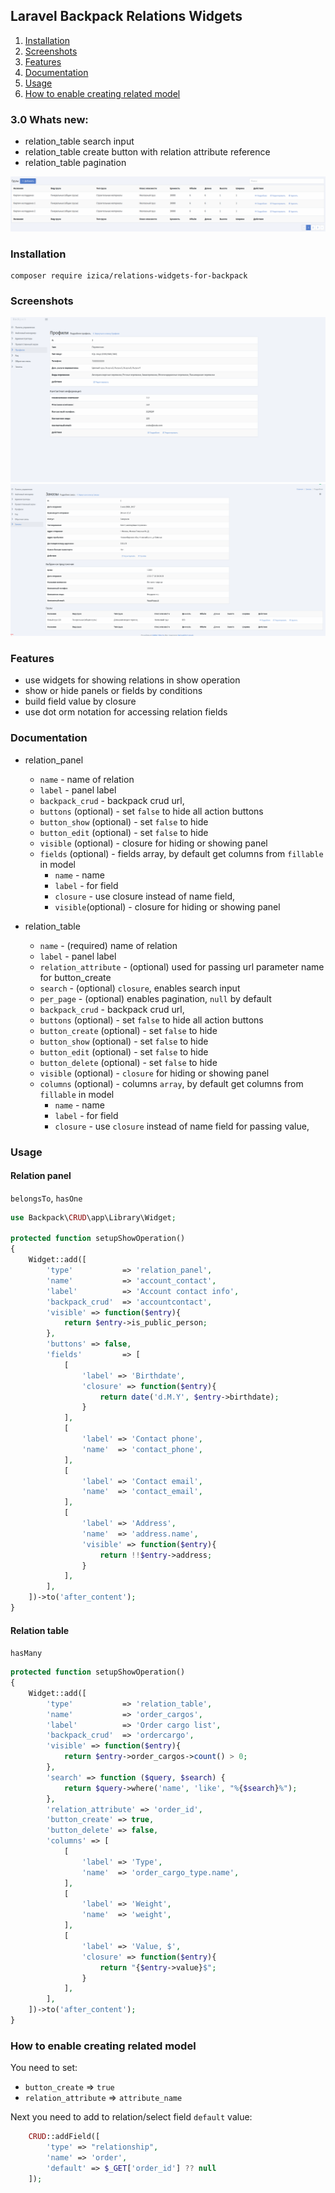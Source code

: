 ## Laravel Backpack Relations Widgets
1. [Installation](#installation)
2. [Screenshots](#screenshots)
3. [Features](#features)
4. [Documentation](#documentation)
5. [Usage](#usage)
5. [How to enable creating related model](#how-to-enable-creating-related-model)

### 3.0 Whats new:
* relation_table search input
* relation_table create button with relation attribute reference
* relation_table pagination

![Alt text](screenshots/relation_table_with_options.png?raw=true "relation_table_with_options")

### Installation
```
composer require izica/relations-widgets-for-backpack
```

### Screenshots

![Alt text](screenshots/relation_panel.png?raw=true "relation_panel")
![Alt text](screenshots/relation_table.png?raw=true "relation_table")

### Features
* use widgets for showing relations in show operation
* show or hide panels or fields by conditions
* build field value by closure
* use dot orm notation for accessing relation fields

### Documentation
* relation_panel
    * `name` - name of relation
    * `label` - panel label
    * `backpack_crud` - backpack crud url,
    * `buttons` (optional) - set `false` to hide all action buttons
    * `button_show` (optional) - set `false` to hide
    * `button_edit` (optional) - set `false` to hide
    * `visible` (optional) - closure for hiding or showing panel
    * `fields` (optional) - fields array, by default get columns from `fillable` in model
        * `name` - name
        * `label` - for field
        * `closure` - use closure instead of name field,
        * `visible`(optional) - closure for hiding or showing panel
        
* relation_table
    * `name` - (required) name of relation
    * `label` - panel label
    * `relation_attribute` - (optional) used for passing url parameter name for button_create
    * `search` - (optional) `closure`, enables search input
    * `per_page` - (optional) enables pagination, `null` by default
    * `backpack_crud` - backpack crud url,
    * `buttons` (optional) - set `false` to hide all action buttons
    * `button_create` (optional) - set `false` to hide
    * `button_show` (optional) - set `false` to hide
    * `button_edit` (optional) - set `false` to hide
    * `button_delete` (optional) - set `false` to hide
    * `visible` (optional) - `closure` for hiding or showing panel
    * `columns` (optional) - columns `array`, by default get columns from `fillable` in model
        * `name` - name
        * `label` - for field
        * `closure` - use `closure` instead of name field for passing value,
        
### Usage

#### Relation panel
`belongsTo`, `hasOne`

```php
use Backpack\CRUD\app\Library\Widget;

protected function setupShowOperation()
{
    Widget::add([
        'type'           => 'relation_panel',
        'name'           => 'account_contact',
        'label'          => 'Account contact info',
        'backpack_crud'  => 'accountcontact',
        'visible' => function($entry){
            return $entry->is_public_person;
        },
        'buttons' => false,
        'fields'         => [
            [
                'label' => 'Birthdate',
                'closure' => function($entry){
                    return date('d.M.Y', $entry->birthdate);
                }
            ],
            [
                'label' => 'Contact phone',
                'name'  => 'contact_phone',
            ],
            [
                'label' => 'Contact email',
                'name'  => 'contact_email',
            ],
            [
                'label' => 'Address',
                'name'  => 'address.name',
                'visible' => function($entry){
                    return !!$entry->address;
                }       
            ],
        ],
    ])->to('after_content');
}

```

#### Relation table
`hasMany`

```php
protected function setupShowOperation()
{
    Widget::add([
        'type'           => 'relation_table',
        'name'           => 'order_cargos',
        'label'          => 'Order cargo list',
        'backpack_crud'  => 'ordercargo',
        'visible' => function($entry){
            return $entry->order_cargos->count() > 0;
        },
        'search' => function ($query, $search) {
            return $query->where('name', 'like', "%{$search}%");
        },
        'relation_attribute' => 'order_id',
        'button_create' => true,
        'button_delete' => false,
        'columns' => [
            [
                'label' => 'Type',
                'name'  => 'order_cargo_type.name',
            ],
            [
                'label' => 'Weight',
                'name'  => 'weight',
            ],
            [
                'label' => 'Value, $',
                'closure' => function($entry){
                    return "{$entry->value}$";
                }
            ],
        ],
    ])->to('after_content');
}

```

### How to enable creating related model
You need to set:
* `button_create` => `true`
* `relation_attribute` => `attribute_name`

Next you need to add to relation/select field `default` value:
```php
    CRUD::addField([
        'type' => "relationship",
        'name' => 'order',
        'default' => $_GET['order_id'] ?? null
    ]);
```
